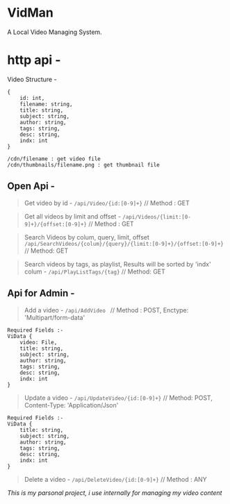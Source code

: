 # VidMan
A Local Video Managing System.


# http api -

 Video Structure -
```
{ 
	id: int, 
	filename: string,
	title: string, 
	subject: string, 
	author: string,
	tags: string, 
	desc: string, 
	indx: int 
}
```
```
/cdn/filename : get video file
/cdn/thumbnails/filename.png : get thumbnail file
```
## Open Api -
> Get video by id -
> `/api/Video/{id:[0-9]+}` // Method : GET

> Get all videos by limit and offset -
> `/api/Videos/{limit:[0-9]+}/{offset:[0-9]+}` // Method : GET

> Search Videos by colum, query, limit, offset
> `/api/SearchVideos/{colum}/{query}/{limit:[0-9]+}/{offset:[0-9]+}` // Method: GET

> Search videos by tags, as playlist, Results will be sorted by 'indx' colum -
> `/api/PlayListTags/{tag}` // Method: GET

## Api for Admin -
> Add a video -
> `/api/AddVideo ` // Method : POST, Enctype: 'Multipart/form-data'
```
Required Fields :- 
ViData {
	video: File,
	title: string, 
	subject: string, 
	author: string,
	tags: string, 
	desc: string, 
	indx: int 
}
```

> Update a video -
> `/api/UpdateVideo/{id:[0-9]+}` // Method: POST, Content-Type: 'Application/Json'
```
Required Fields :- 
ViData {
	title: string, 
	subject: string, 
	author: string,
	tags: string, 
	desc: string, 
	indx: int 
}
```

> Delete a video -
> `/api/DeleteVideo/{id:[0-9]+}` // Method : ANY

*This is my parsonal project, i use internally for managing my video content*
